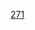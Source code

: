 [271](https://user-images.githubusercontent.com/101076610/162194483-d633d059-028f-404f-bd70-d0805820dbe1.jpg)
